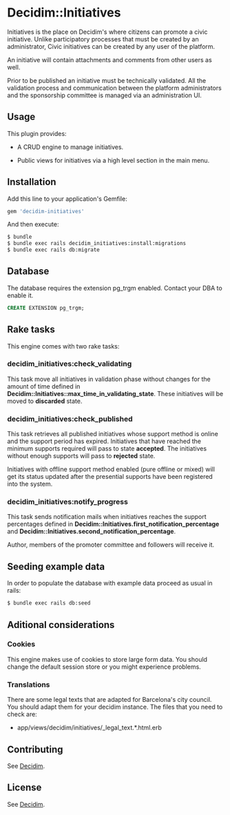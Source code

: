 # Decidim::Initiatives

Initiatives is the place on Decidim's where citizens can promote a civic initiative. Unlike
participatory processes that must be created by an administrator, Civic initiatives can be
created by any user of the platform.

An initiative will contain attachments and comments from other users as well.

Prior to be published an initiative must be technically validated. All the validation
process and communication between the platform administrators and the sponsorship
committee is managed via an administration UI.

## Usage

This plugin provides:

* A CRUD engine to manage initiatives.

* Public views for initiatives via a high level section in the main menu.

## Installation
Add this line to your application's Gemfile:

```ruby
gem 'decidim-initiatives'
```

And then execute:
```bash
$ bundle
$ bundle exec rails decidim_initiatives:install:migrations
$ bundle exec rails db:migrate
```

## Database

The database requires the extension pg_trgm enabled. Contact your DBA to enable it.

```sql
CREATE EXTENSION pg_trgm;
```

## Rake tasks

This engine comes with two rake tasks:

### decidim_initiatives:check_validating

This task move all initiatives in validation phase without changes for the amount of 
time defined in __Decidim::Initiatives::max_time_in_validating_state__. These initiatives
will be moved to __discarded__ state.

### decidim_initiatives:check_published

This task retrieves all published initiatives whose support method is online and the support
period has expired. Initiatives that have reached the minimum supports required will pass
to state __accepted__. The initiatives without enough supports will pass to __rejected__ state.

Initiatives with offline support method enabled (pure offline or mixed) will get its status updated
after the presential supports have been registered into the system.

### decidim_initiatives:notify_progress

This task sends notification mails when initiatives reaches the support percentages defined in
__Decidim::Initiatives.first_notification_percentage__ and __Decidim::Initiatives.second_notification_percentage__.

Author, members of the promoter committee and followers will receive it.

## Seeding example data

In order to populate the database with example data proceed as usual in rails:
```bash
$ bundle exec rails db:seed
```

## Aditional considerations

### Cookies
This engine makes use of cookies to store large form data. You should change the 
default session store or you might experience problems.

### Translations
There are some legal texts that are adapted for Barcelona's city council. You should
adapt them for your decidim instance. The files that you need to check are:

* app/views/decidim/initiatives/_legal_text.*.html.erb

## Contributing
See [Decidim](https://github.com/decidim/decidim).

## License
See [Decidim](https://github.com/decidim/decidim).
